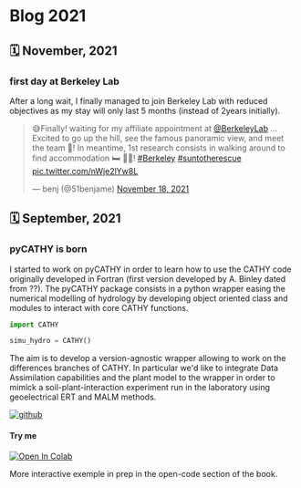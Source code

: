 # Blog 2021

## 🗓️ November, 2021
### first day at Berkeley Lab

After a long wait, I finally managed to join Berkeley Lab with reduced objectives as my stay will only last 5 months (instead of 2years initially). 

<blockquote class="twitter-tweet"><p lang="en" dir="ltr">😅Finally! waiting for my affiliate appointment at <a href="https://twitter.com/BerkeleyLab?ref_src=twsrc%5Etfw">@BerkeleyLab</a> ... Excited to go up the hill, see the famous panoramic view, and meet the team 💯! In meantime, 1st research consists in walking around to find accommodation 🛏️ 🏡🧐! <a href="https://twitter.com/hashtag/Berkeley?src=hash&amp;ref_src=twsrc%5Etfw">#Berkeley</a> <a href="https://twitter.com/hashtag/suntotherescue?src=hash&amp;ref_src=twsrc%5Etfw">#suntotherescue</a> <a href="https://t.co/nWje2lYw8L">pic.twitter.com/nWje2lYw8L</a></p>&mdash; benj (@51benjame) <a href="https://twitter.com/51benjame/status/1461396814716833794?ref_src=twsrc%5Etfw">November 18, 2021</a></blockquote> <script async src="https://platform.twitter.com/widgets.js" charset="utf-8"></script>


## 🗓️ September, 2021
### pyCATHY is born 

I started to work on pyCATHY in order to learn how to use the CATHY code originally developed in Fortran (first version developed by A. Binley dated from ??). The pyCATHY package consists in a python wrapper easing the numerical modelling of hydrology by developing object oriented class and modules to interact with core CATHY functions.

  
```python
import CATHY

simu_hydro = CATHY()
```

The aim is to develop a version-agnostic wrapper allowing to work on the differences branches of CATHY. In particular we'd like to integrate Data Assimilation capabilities and the plant model to the wrapper in order to mimick a soil-plant-interaction experiment run in the laboratory using geoelectrical ERT and MALM methods.

[![github](https://img.shields.io/badge/view-github-green?logo=github)](https://github.com/BenjMy/pycathy_wrapper) 


#### Try me

[![Open In Colab](https://colab.research.google.com/assets/colab-badge.svg)](https://colab.research.google.com/drive/1Zl-VpMbrESu9MbeNpgUvXS6nfluno_dG#scrollTo=be0ef8fe-51bb-4d86-b00a-fa027c286ecf)

More interactive exemple in prep in the open-code section of the book.


<!---

## 🗓️ ??: mapping tree roots in earth dikes

The Mediterranean Basin is prone to a plethora of natural hazards among which floods. Hydraulic structures are built to mitigate flood risk on population and assets. This risk is particularly crucial in the French Mediterranean region where about 2000 km of dikes only on PACA region, protect a large population.

Roots are recognized as an environmental hazard when growing in hydraulic earth structures such as flood protecting or channel levees and dams. The aim of this thesis is to better assess how woody vegetation compromises levee integrity.

To this end, we have to design a methodology including non-destructive methods and geophysical models in order to detect and localize woody roots growing in earth dikes. Several geophysical methods are often used for exploration, detection and 3D tomography of soil. Among them, some have been developed for tree roots detection such as electric – electromagnetic or acoustic prospection.


## 🗓️ ??: Investigation of a local tree size gradient in a mixed oak-maple forest

--->
